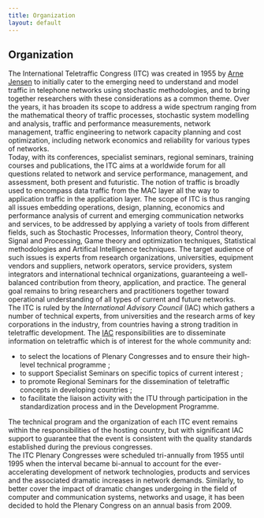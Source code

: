 ```yaml
---
title: Organization
layout: default
---
```


## Organization

The International Teletraffic Congress (ITC) was created in 1955 by [Arne Jensen](http://www.i-teletraffic.org/about-itc/arne-jensen/ "Opens internal link in current window") to initially cater to the emerging need to understand and model traffic in telephone networks using stochastic methodologies, and to bring together researchers with these considerations as a common theme. Over the years, it has broaden its scope to address a wide spectrum ranging from the mathematical theory of traffic processes, stochastic system modelling and analysis, traffic and performance measurements, network management, traffic engineering to network capacity planning and cost optimization, including network economics and reliability for various types of networks.<br/>
Today, with its conferences, specialist seminars, regional seminars, training courses and publications, the ITC aims at a worldwide forum for all questions related to network and service performance, management, and assessment, both present and futuristic. The notion of traffic is broadly used to encompass data traffic from the MAC layer all the way to application traffic in the application layer. The scope of ITC is thus ranging all issues embedding operations, design, planning, economics and performance analysis of current and emerging communication networks and services, to be addressed by applying a variety of tools from different fields, such as Stochastic Processes, Information theory, Control theory, Signal and Processing, Game theory and optimization techniques, Statistical methodologies and Artifical Intelligence techniques. The target audience of such issues is experts from research organizations, universities, equipment vendors and suppliers, network operators, service providers, system integrators and international technical organizations, guaranteeing a well-balanced contribution from theory, application, and practice. The general goal remains to bring researchers and practitioners together toward operational understanding of all types of current and future networks.<br/>
The ITC is ruled by the _International Advisory Council_ (IAC) which gathers a number of technical experts, from universities and the research arms of key corporations in the industry, from countries having a strong tradition in teletraffic development. The [IAC](/iac-members.html "Opens internal link in current window") responsibilities are to disseminate information on teletraffic which is of interest for the whole community and:

  * to select the locations of Plenary Congresses and to ensure their high-level technical programme ;
  * to support Specialist Seminars on specific topics of current interest ;
  * to promote Regional Seminars for the dissemination of teletraffic concepts in developing countries ;
  * to facilitate the liaison activity with the ITU through participation in the standardization process and in the Development Programme.





The technical program and the organization of each ITC event remains within the responsibilities of the hosting country, but with significant IAC support to guarantee that the event is consistent with the quality standards established during the previous congresses.<br/>
The ITC Plenary Congresses were scheduled tri-annually from 1955 until 1995 when the interval became bi-annual to account for the ever-accelerating development of network technologies, products and services and the associated dramatic increases in network demands. Similarly, to better cover the impact of dramatic changes undergoing in the field of computer and communication systems, networks and usage, it has been decided to hold the Plenary Congress on an annual basis from 2009.
